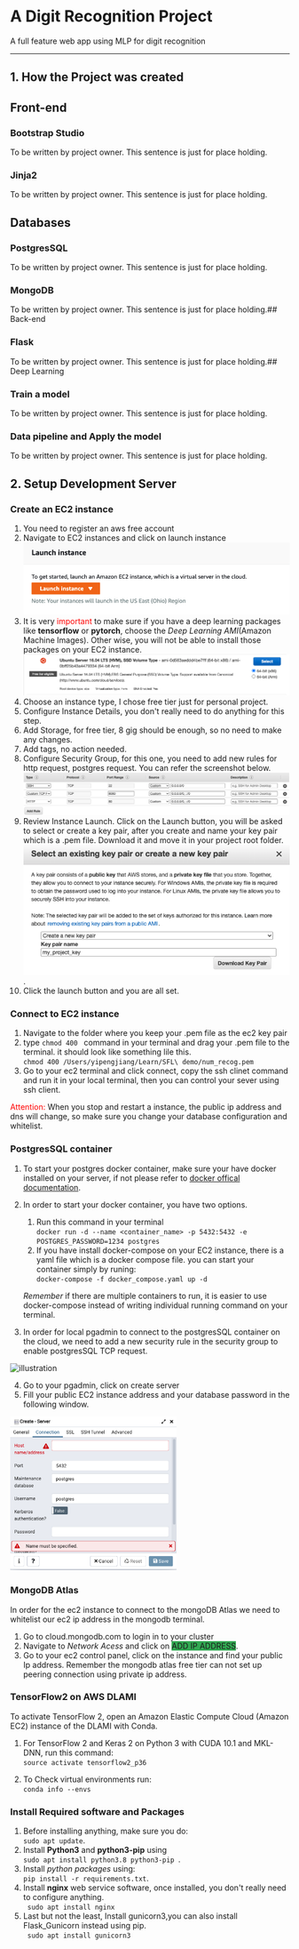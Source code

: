 # A Digit Recognition Project
A full feature web app using MLP for digit recognition
<hr>

##  1. How the Project was created

## Front-end
### Bootstrap Studio
To be written by project owner. This sentence is just for place holding.
### Jinja2
To be written by project owner. This sentence is just for place holding. 
## Databases
### PostgresSQL
To be written by project owner. This sentence is just for place holding.
### MongoDB
To be written by project owner. This sentence is just for place holding.## Back-end
### Flask
To be written by project owner. This sentence is just for place holding.## Deep Learning
### Train a model 
To be written by project owner. This sentence is just for place holding.
### Data pipeline and Apply the model
To be written by project owner. This sentence is just for place holding.
##  2. Setup Development Server
### Create an EC2 instance 
1. You need to register an aws free account
2. Navigate to EC2 instances and click on launch instance![](readme_img/2021-06-27-22-07-36.png)
3. It is very <span style="color:red">important</span> to make sure if you have a deep learning packages like **tensorflow** or **pytorch**, choose the *Deep Learning AMI*(Amazon Machine Images). Other wise, you will not be able to install those packages on your EC2 instance.![](readme_img/2021-06-27-22-14-15.png)
4. Choose an instance type, I chose free tier just for personal project.
5. Configure Instance Details, you don't really need to do anything for this step.
6. Add Storage, for free tier, 8 gig should be enough, so no need to make any changes.
7. Add tags, no action needed.
8. Configure Security Group, for this one, you need to add new rules for http request, postgres request. You can refer the screenshot below.![](readme_img/2021-06-27-22-29-08.png) 
9. Review Instance Launch. Click on the Launch button, you will be asked to select or create a key pair, after you create and name your key pair which is a .pem file. Download it and move it in your project root folder.![](readme_img/2021-06-27-22-26-36.png).
10. Click the launch button and you are all set.


### Connect to EC2 instance
1. Navigate to the folder where you keep your .pem file as the ec2 key pair
2. type `chmod 400 ` command in your terminal and drag your .pem file to the terminal. it should look like something lile this.\
 `chmod 400 /Users/yipengjiang/Learn/SFL\ demo/num_recog.pem`
3. Go to your ec2 terminal and click connect, copy the ssh clinet command and run it in your local terminal, then you can control your sever using ssh client. 

<span style="color:red">Attention: </span> When you stop and restart a instance, the public ip address and dns will change, so make sure you change your database configuration and whitelist.


### PostgresSQL container
1. To start your postgres docker container, make sure your have docker installed on your server, if not please refer to [docker offical documentation](https://www.walmart.com/registry/baby/c5dbbe58-62cc-4eed-b872-696496ac10ff).

2. In order to start your docker container, you have two options.
    1. Run this command in your terminal\
    `docker run -d --name <container_name> -p 5432:5432 -e POSTGRES_PASSWORD=1234 postgres`
    2. If you have install docker-compose on your EC2 instance, there is a yaml file which is a docker compose file. you can start your container simply by runing:\
    `docker-compose -f docker_compose.yaml up -d`
    
    *Remember* if there are multiple containers to run, it is easier to use docker-compose instead of writing individual running command on your terminal.
3. In order for local pgadmin to connect to the postgresSQL container on the cloud, we need to add a new security rule in the security group to enable postgresSQL TCP request.

<img src="https://i.stack.imgur.com/GLWwb.png" alt="illustration" width="400"/>

4. Go to your pgadmin, click on create server
5. Fill your public EC2 instance address and your database password in the following window. 

<img src="readme_img/2021-06-27-20-21-32.png" alt="illustration" width="300"/>

### MongoDB Atlas
In order for the ec2 instance to connect to the mongoDB Atlas we need to whitelist our ec2 ip address in the mongodb terminal.

1. Go to cloud.mongodb.com to login in to your cluster
2. Navigate to *Network Acess* and click on <span style="background-color: #32a852">ADD IP ADDRESS</span>.
3. Go to your ec2 control panel, click on the instance and find your public Ip address. Remember the mongodb atlas free tier can not set up peering connection using private ip address. 
 

### TensorFlow2 on AWS DLAMI 
To activate TensorFlow 2, open an Amazon Elastic Compute Cloud (Amazon EC2) instance of the DLAMI with Conda.

1. For TensorFlow 2 and Keras 2 on Python 3 with CUDA 10.1 and MKL-DNN, run this command:\
`source activate tensorflow2_p36`

2. To Check virtual environments run:\
`conda info --envs`

### Install Required software and Packages
1. Before installing anything, make sure you do:\
`sudo apt update`.
1. Install **Python3** and **python3-pip** using\
 `sudo apt install python3.8 python3-pip `.
1. Install *python packages* using:\
`pip install -r requirements.txt`.
1. Install **nginx** web service software, once installed, you don't really need to configure anything.\
` sudo apt install nginx`
1. Last but not the least, Install gunicorn3,you can also install Flask_Gunicorn instead using pip. \
` sudo apt install gunicorn3` 

